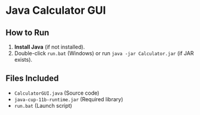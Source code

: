 # Java Calculator GUI  

## How to Run  
1. **Install Java** (if not installed).  
2. Double-click `run.bat` (Windows) or run `java -jar Calculator.jar` (if JAR exists).  

## Files Included  
- `CalculatorGUI.java` (Source code)  
- `java-cup-11b-runtime.jar` (Required library)  
- `run.bat` (Launch script)  